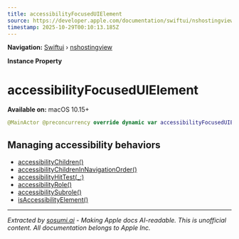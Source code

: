 ```yaml
---
title: accessibilityFocusedUIElement
source: https://developer.apple.com/documentation/swiftui/nshostingview/accessibilityfocuseduielement
timestamp: 2025-10-29T00:10:13.185Z
---
```


**Navigation:** [Swiftui](/documentation/swiftui) › [nshostingview](/documentation/swiftui/nshostingview)

**Instance Property**

# accessibilityFocusedUIElement

**Available on:** macOS 10.15+

```swift
@MainActor @preconcurrency override dynamic var accessibilityFocusedUIElement: Any? { get }
```

## Managing accessibility behaviors

- [accessibilityChildren()](/documentation/swiftui/nshostingview/accessibilitychildren())
- [accessibilityChildrenInNavigationOrder()](/documentation/swiftui/nshostingview/accessibilitychildreninnavigationorder())
- [accessibilityHitTest(_:)](/documentation/swiftui/nshostingview/accessibilityhittest(_:))
- [accessibilityRole()](/documentation/swiftui/nshostingview/accessibilityrole())
- [accessibilitySubrole()](/documentation/swiftui/nshostingview/accessibilitysubrole())
- [isAccessibilityElement()](/documentation/swiftui/nshostingview/isaccessibilityelement())

---

*Extracted by [sosumi.ai](https://sosumi.ai) - Making Apple docs AI-readable.*
*This is unofficial content. All documentation belongs to Apple Inc.*
